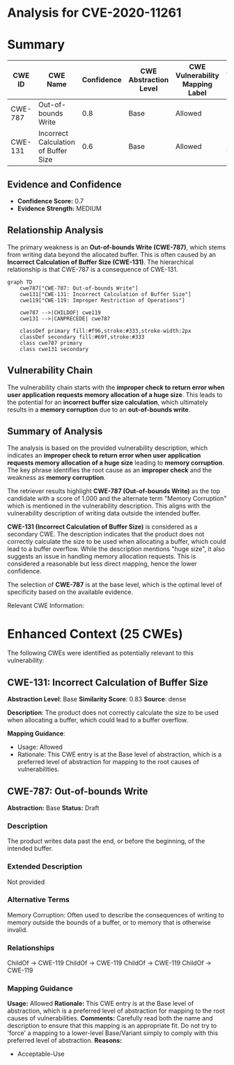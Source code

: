 # Analysis for CVE-2020-11261

# Summary
| CWE ID | CWE Name | Confidence | CWE Abstraction Level | CWE Vulnerability Mapping Label | CWE-Vulnerability Mapping Notes |
|---|---|---|---|---|---|
| CWE-787 | Out-of-bounds Write | 0.8 | Base | Allowed | Primary CWE |
| CWE-131 | Incorrect Calculation of Buffer Size | 0.6 | Base | Allowed | Secondary CWE |

## Evidence and Confidence

*   **Confidence Score:** 0.7
*   **Evidence Strength:** MEDIUM

## Relationship Analysis
The primary weakness is an **Out-of-bounds Write (CWE-787)**, which stems from writing data beyond the allocated buffer. This is often caused by an **Incorrect Calculation of Buffer Size (CWE-131)**. The hierarchical relationship is that CWE-787 is a consequence of CWE-131.

```mermaid
graph TD
    cwe787["CWE-787: Out-of-bounds Write"]
    cwe131["CWE-131: Incorrect Calculation of Buffer Size"]
    cwe119["CWE-119: Improper Restriction of Operations"]

    cwe787 -->|CHILDOF| cwe119
    cwe131 -->|CANPRECEDE| cwe787
    
    classDef primary fill:#f96,stroke:#333,stroke-width:2px
    classDef secondary fill:#69f,stroke:#333
    class cwe787 primary
    class cwe131 secondary
```

## Vulnerability Chain
The vulnerability chain starts with the **improper check to return error when user application requests memory allocation of a huge size**. This leads to the potential for an **incorrect buffer size calculation**, which ultimately results in a **memory corruption** due to an **out-of-bounds write**.

## Summary of Analysis
The analysis is based on the provided vulnerability description, which indicates an **improper check to return error when user application requests memory allocation of a huge size** leading to **memory corruption**. The key phrase identifies the root cause as an **improper check** and the weakness as **memory corruption**.

The retriever results highlight **CWE-787 (Out-of-bounds Write)** as the top candidate with a score of 1.000 and the alternate term "Memory Corruption" which is mentioned in the vulnerability description. This aligns with the vulnerability description of writing data outside the intended buffer.

**CWE-131 (Incorrect Calculation of Buffer Size)** is considered as a secondary CWE. The description indicates that the product does not correctly calculate the size to be used when allocating a buffer, which could lead to a buffer overflow. While the description mentions "huge size", it also suggests an issue in handling memory allocation requests. This is considered a reasonable but less direct mapping, hence the lower confidence.

The selection of **CWE-787** is at the base level, which is the optimal level of specificity based on the available evidence.

Relevant CWE Information:

# Enhanced Context (25 CWEs)
The following CWEs were identified as potentially relevant to this vulnerability:

## CWE-131: Incorrect Calculation of Buffer Size
**Abstraction Level**: Base
**Similarity Score**: 0.83
**Source**: dense

**Description**:
The product does not correctly calculate the size to be used when allocating a buffer, which could lead to a buffer overflow.

**Mapping Guidance**:
- Usage: Allowed
- Rationale: This CWE entry is at the Base level of abstraction, which is a preferred level of abstraction for mapping to the root causes of vulnerabilities.

## CWE-787: Out-of-bounds Write
**Abstraction:** Base
**Status:** Draft

### Description
The product writes data past the end, or before the beginning, of the intended buffer.

### Extended Description
Not provided

### Alternative Terms
Memory Corruption: Often used to describe the consequences of writing to memory outside the bounds of a buffer, or to memory that is otherwise invalid.

### Relationships
ChildOf -> CWE-119
ChildOf -> CWE-119
ChildOf -> CWE-119
ChildOf -> CWE-119

### Mapping Guidance
**Usage:** Allowed
**Rationale:** This CWE entry is at the Base level of abstraction, which is a preferred level of abstraction for mapping to the root causes of vulnerabilities.
**Comments:** Carefully read both the name and description to ensure that this mapping is an appropriate fit. Do not try to 'force' a mapping to a lower-level Base/Variant simply to comply with this preferred level of abstraction.
**Reasons:**
- Acceptable-Use